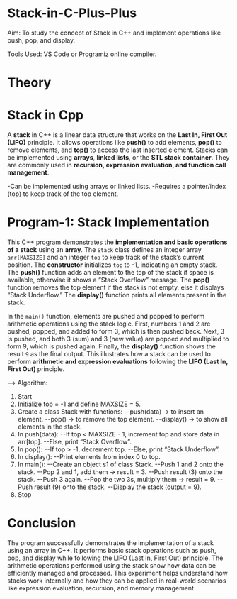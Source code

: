 # Stack-in-C-Plus-Plus

Aim: To study the concept of Stack in C++ and implement operations like push, pop, and display.

Tools Used: VS Code or Programiz online compiler.

# Theory

# Stack in Cpp

A **stack** in C++ is a linear data structure that works on the **Last In, First Out (LIFO)** principle. It allows operations like **push()** to add elements, **pop()** to remove elements, and **top()** to access the last inserted element. Stacks can be implemented using **arrays**, **linked lists**, or the **STL stack container**. They are commonly used in **recursion, expression evaluation, and function call management**.

-Can be implemented using arrays or linked lists.
-Requires a pointer/index (top) to keep track of the top element.

# Program-1: Stack Implementation
This C++ program demonstrates the **implementation and basic operations of a stack** using an **array**. The `Stack` class defines an integer array `arr[MAXSIZE]` and an integer `top` to keep track of the stack’s current position. The **constructor** initializes `top` to -1, indicating an empty stack. The **push()** function adds an element to the top of the stack if space is available, otherwise it shows a “Stack Overflow” message. The **pop()** function removes the top element if the stack is not empty, else it displays “Stack Underflow.” The **display()** function prints all elements present in the stack.

In the `main()` function, elements are pushed and popped to perform arithmetic operations using the stack logic. First, numbers 1 and 2 are pushed, popped, and added to form 3, which is then pushed back. Next, 3 is pushed, and both 3 (sum) and 3 (new value) are popped and multiplied to form 9, which is pushed again. Finally, the **display()** function shows the result `9` as the final output. This illustrates how a stack can be used to perform **arithmetic and expression evaluations** following the **LIFO (Last In, First Out)** principle.

--> Algorithm:

1. Start
2. Initialize top = -1 and define MAXSIZE = 5.
3. Create a class Stack with functions:
  --push(data) → to insert an element.
  --pop() → to remove the top element.
  --display() → to show all elements in the stack.
4. In push(data):
  --If top < MAXSIZE - 1, increment top and store data in arr[top].
  --Else, print “Stack Overflow”.
5. In pop():
  --If top > -1, decrement top.
  --Else, print “Stack Underflow”.
6. In display():
  --Print elements from index 0 to top.
7. In main():
  --Create an object s1 of class Stack.
  --Push 1 and 2 onto the stack.
  --Pop 2 and 1, add them → result = 3.
  --Push result (3) onto the stack.
  --Push 3 again.
  --Pop the two 3s, multiply them → result = 9.
  --Push result (9) onto the stack.
  --Display the stack (output = 9).
8. Stop

# Conclusion
The program successfully demonstrates the implementation of a stack using an array in C++. It performs basic stack operations such as push, pop, and display while following the LIFO (Last In, First Out) principle. The arithmetic operations performed using the stack show how data can be efficiently managed and processed. This experiment helps understand how stacks work internally and how they can be applied in real-world scenarios like expression evaluation, recursion, and memory management.

